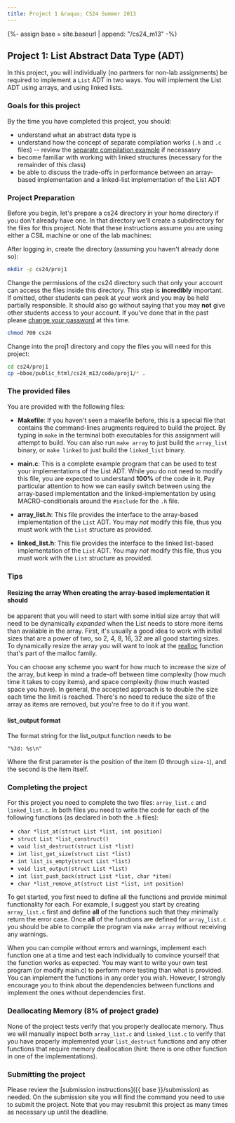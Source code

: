 ```yaml
---
title: Project 1 &raquo; CS24 Summer 2013
---
```

{%- assign base = site.baseurl | append: "/cs24_m13" -%}
## Project 1: List Abstract Data Type (ADT)

In this project, you will individually (no partners for non-lab assignments) be
required to implement a `List` ADT in two ways. You will implement the List ADT
using arrays, and using linked lists.


### Goals for this project

By the time you have completed this project, you should:

* understand what an abstract data type is
* understand how the concept of separate compilation works (`.h` and `.c`
  files) -- review the [separate compilation
  example](/~bboe/cs24_m13/code/week3/separate_compilation) if necessasry
* become familiar with working with linked structures (necessary for the
  remainder of this class)
* be able to discuss the trade-offs in performance between an array-based
  implementation and a linked-list implementation of the List ADT


### Project Preparation

Before you begin, let's prepare a cs24 directory in your home directory if you
don't already have one. In that directory we'll create a subdirectory for the
files for this project. Note that these instructions assume you are using
either a CSIL machine or one of the lab machines:

After logging in, create the directory (assuming you haven't already done so):

```sh
mkdir -p cs24/proj1
```

Change the permissions of the cs24 directory such that only your account can
access the files inside this directory. This step is __incredibly__
important. If omitted, other students can peek at your work and you may be held
partially responsible. It should also go without saying that you may __not__
give other students access to your account. If you've done that in the past
please [change your password](https://accounts.engr.ucsb.edu/maintain/login) at
this time.

```sh
chmod 700 cs24
```

Change into the proj1 directory and copy the files you will need for this
project:

```sh
cd cs24/proj1
cp ~bboe/public_html/cs24_m13/code/proj1/* .
```


### The provided files

You are provided with the following files:

* __Makefile__: If you haven't seen a makefile before, this is a special file
  that contains the command-lines arugments required to build the project. By
  typing in `make` in the terminal both executables for this assignment will
  attempt to build. You can also run `make array` to just build the
  `array_list` binary, or `make linked` to just build the `linked_list` binary.

* __main.c__: This is a complete example program that can be used to test your
  implementations of the List ADT. While you do not need to modify this file,
  you are expected to understand __100%__ of the code in it. Pay particular
  attention to how we can easily switch between using the array-based
  implementation and the linked-implementation by using MACRO-conditionals
  around the `#include` for the `.h` file.

* __array_list.h__: This file provides the interface to the array-based
  implementation of the `List` ADT. You may _not_ modify this file, thus you
  must work with the `List` structure as provided.

* __linked_list.h__: This file provides the interface to the linked list-based
  implementation of the `List` ADT.  You may _not_ modify this file, thus you
  must work with the `List` structure as provided.


### Tips

#### Resizing the array When creating the array-based implementation it should
be apparent that you will need to start with some initial size array that will
need to be dynamically _expanded_ when the List needs to store more items than
available in the array. First, it's usually a good idea to work with initial
sizes that are a power of two, so 2, 4, 8, 16, 32 are all good starting
sizes. To dynamically resize the array you will want to look at the
[realloc](https://pubs.opengroup.org/onlinepubs/009696899/functions/realloc.html)
function that's part of the malloc family.

You can choose any scheme you want for how much to increase the size of the
array, but keep in mind a trade-off between time complexity (how much time it
takes to copy items), and space complexity (how much wasted space you have). In
general, the accepted approach is to double the size each time the limit is
reached. There's no need to reduce the size of the array as items are removed,
but you're free to do it if you want.

#### list_output format

The format string for the list_output function needs to be

    "%3d: %s\n"

Where the first parameter is the position of the item (0 through `size-1`), and
the second is the item itself.


### Completing the project

For this project you need to complete the two files: `array_list.c` and
`linked_list.c`. In both files you need to write the code for each of the
following functions (as declared in both the `.h` files):

* `char *list_at(struct List *list, int position)`
* `struct List *list_construct()`
* `void list_destruct(struct List *list)`
* `int list_get_size(struct List *list)`
* `int list_is_empty(struct List *list)`
* `void list_output(struct List *list)`
* `int list_push_back(struct List *list, char *item)`
* `char *list_remove_at(struct List *list, int position)`

To get started, you first need to define all the functions and provide minimal
functionality for each. For example, I suggest you start by creating
`array_list.c` first and define __all__ of the functions such that they
minimally return the error case. Once __all__ of the functions are defined for
`array_list.c` you should be able to compile the program via `make array`
without receiving any warnings.

When you can compile without errors and warnings, implement each function one
at a time and test each individually to convince yourself that the function
works as expected. You may want to write your own test program (or modify
main.c) to perform more testing than what is provided. You can implement the
functions in any order you wish. However, I strongly encourage you to think
about the dependencies between functions and implement the ones without
dependencies first.


### Deallocating Memory (8% of project grade)

None of the project tests verify that you properly deallocate memory. Thus we
will manually inspect both `array_list.c` and `linked_list.c` to verify that
you have properly implemented your `list_destruct` functions and any other
functions that require memory deallocation (hint: there is one other function
in one of the implementations).


### Submitting the project

Please review the [submission instructions]({{ base }}/submission) as
needed. On the submission site you will find the command you need to use to
submit the project. Note that you may resubmit this project as many times as
necessary up until the deadline.
